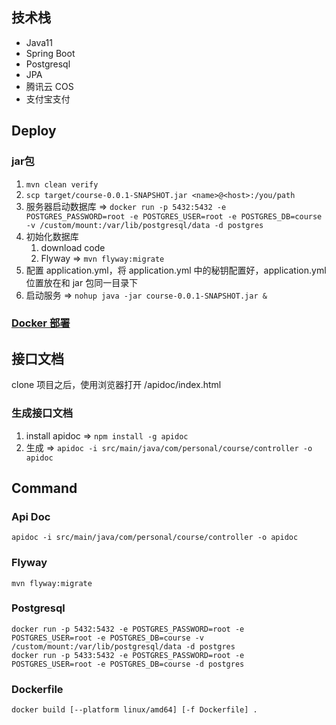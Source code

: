 ## 技术栈

- Java11
- Spring Boot
- Postgresql
- JPA
- 腾讯云 COS
- 支付宝支付

## Deploy

### jar包

1. ` mvn clean verify `
2. ` scp target/course-0.0.1-SNAPSHOT.jar <name>@<host>:/you/path `
3. 服务器启动数据库
   => ` docker run -p 5432:5432 -e POSTGRES_PASSWORD=root -e POSTGRES_USER=root -e POSTGRES_DB=course -v /custom/mount:/var/lib/postgresql/data -d postgres `
4. 初始化数据库
    1. download code
    2. Flyway => ` mvn flyway:migrate `
5. 配置 application.yml，将 application.yml 中的秘钥配置好，application.yml 位置放在和 jar 包同一目录下
6. 启动服务 => ` nohup java -jar course-0.0.1-SNAPSHOT.jar & `

### [Docker 部署](https://www.jianshu.com/p/ff6eac8ea250)

## 接口文档

clone 项目之后，使用浏览器打开 /apidoc/index.html

### 生成接口文档

1. install apidoc => ` npm install -g apidoc `
2. 生成 => ` apidoc -i src/main/java/com/personal/course/controller -o apidoc `

## Command

### Api Doc

```
apidoc -i src/main/java/com/personal/course/controller -o apidoc
```

### Flyway

```
mvn flyway:migrate
```

### Postgresql

```
docker run -p 5432:5432 -e POSTGRES_PASSWORD=root -e POSTGRES_USER=root -e POSTGRES_DB=course -v /custom/mount:/var/lib/postgresql/data -d postgres
docker run -p 5433:5432 -e POSTGRES_PASSWORD=root -e POSTGRES_USER=root -e POSTGRES_DB=course -d postgres
```

### Dockerfile

```
docker build [--platform linux/amd64] [-f Dockerfile] . 
```
